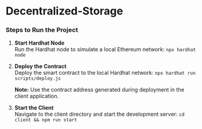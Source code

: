 # Decentralized-Storage

### Steps to Run the Project

1.  **Start Hardhat Node**  
    Run the Hardhat node to simulate a local Ethereum network:
    `npx hardhat node` 
    
2.  **Deploy the Contract**  
    Deploy the smart contract to the local Hardhat network:
    `npx hardhat run scripts/deploy.js` 
    
    **Note:**  Use the contract address generated during deployment in the client application.
    
3.  **Start the Client**  
    Navigate to the client directory and start the development server:
    `cd client && npm run start`
